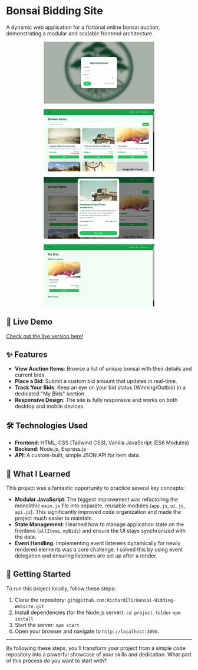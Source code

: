 # Bonsai Bidding Site

A dynamic web application for a fictional online bonsai auction, demonstrating a modular and scalable frontend architecture.

<!-- ![Screenshot of the app](public/assets/images/screenshots/loginscreen.png) -->
<div style="display: flex; flex-wrap: wrap; justify-content: center; gap: 15px;">
  <img src="public/assets/images/screenshots/loginscreen.png" alt="Login Page" width="300" />
  <img src="public/assets/images/screenshots/sample1.png" alt="Homepage with Items" width="300" />
  <img src="public/assets/images/screenshots/sample2.png" alt="Item Details Modal" width="300" />
  <img src="public/assets/images/screenshots/sample3.png" alt="Item Details Modal" width="300" />
</div>

## 🚀 Live Demo

[Check out the live version here!](https://bidding-website-git-main-richard-ilis-projects.vercel.app/)

## ✨ Features

* **View Auction Items**: Browse a list of unique bonsai with their details and current bids.
* **Place a Bid**: Submit a custom bid amount that updates in real-time.
* **Track Your Bids**: Keep an eye on your bid status (Winning/Outbid) in a dedicated "My Bids" section.
* **Responsive Design**: The site is fully responsive and works on both desktop and mobile devices.

## 🛠️ Technologies Used

* **Frontend**: HTML, CSS (Tailwind CSS), Vanilla JavaScript (ES6 Modules)
* **Backend**: Node.js, Express.js
* **API**: A custom-built, simple JSON API for item data.

## 🧠 What I Learned

This project was a fantastic opportunity to practice several key concepts:

* **Modular JavaScript**: The biggest improvement was refactoring the monolithic `main.js` file into separate, reusable modules (`app.js`, `ui.js`, `api.js`). This significantly improved code organization and made the project much easier to maintain.
* **State Management**: I learned how to manage application state on the frontend (`allItems`, `myBids`) and ensure the UI stays synchronized with the data.
* **Event Handling**: Implementing event listeners dynamically for newly rendered elements was a core challenge. I solved this by using event delegation and ensuring listeners are set up after a render.

## 🏃 Getting Started

To run this project locally, follow these steps:

1.  Clone the repository:
    `git@github.com:RichardIli/Bonsai-Bidding-Website.git`
2.  Install dependencies (for the Node.js server):
    `cd project-folder`
    `npm install`
3.  Start the server:
    `npm start`
4.  Open your browser and navigate to `http://localhost:3000`.

---

By following these steps, you’ll transform your project from a simple code repository into a powerful showcase of your skills and dedication. What part of this process do you want to start with?